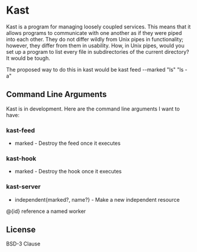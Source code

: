 # Kast
Kast is a program for managing loosely coupled services. This means that it allows programs to communicate with one another as if they were piped into each other. They do not differ wildly from Unix pipes in functionality; however, they differ from them in usability. How, in Unix pipes, would you set up a program to list every file in subdirectories of the current directory? It would be tough.

The proposed way to do this in kast would be
kast feed --marked "ls" "ls -a"

## Command Line Arguments
Kast is in development. Here are the command line arguments I want to have:
### kast-feed
* marked - Destroy the feed once it executes
### kast-hook
* marked - Destroy the hook once it executes
### kast-server
* independent{marked?, name?} - Make a new independent resource

@{id} reference a named worker

## License
BSD-3 Clause
